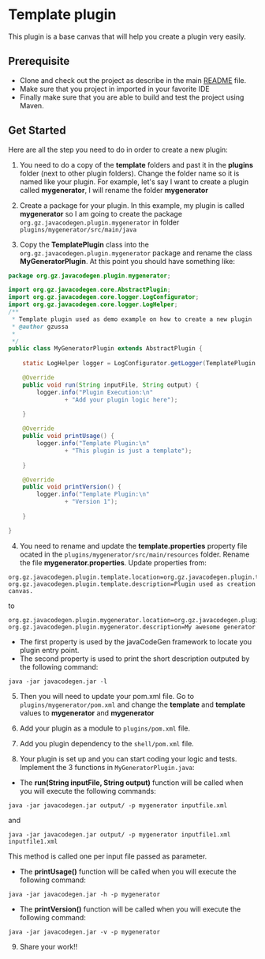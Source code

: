 # Template plugin

This plugin is a base canvas that will help you create a plugin very easily.

## Prerequisite

- Clone and check out the project as describe in the main [README](https://github.com/gzussa/javacodegen) file.
- Make sure that you project in imported in your favorite IDE
- Finally make sure that you are able to build and test the project using Maven.

## Get Started
Here are all the step you need to do in order to create a new plugin:
1. You need to do a copy of the **template** folders and past it in the **plugins** folder (next to other plugin folders). Change the folder name so it is named like your plugin. For example, let's say I want to create a plugin called **mygenerator**, I will rename the folder **mygenerator**

2. Create a package for your plugin. In this example, my plugin is called **mygenerator** so I am going to create the package `org.gz.javacodegen.plugin.mygenerator` in folder `plugins/mygenerator/src/main/java`

3. Copy the **TemplatePlugin** class into the `org.gz.javacodegen.plugin.mygenerator` package and rename the class **MyGeneratorPlugin**. At this point you should have something like:
```java
package org.gz.javacodegen.plugin.mygenerator;

import org.gz.javacodegen.core.AbstractPlugin;
import org.gz.javacodegen.core.logger.LogConfigurator;
import org.gz.javacodegen.core.logger.LogHelper;
/**
 * Template plugin used as demo example on how to create a new plugin
 * @author gzussa
 *
 */
public class MyGeneratorPlugin extends AbstractPlugin {
	
	static LogHelper logger = LogConfigurator.getLogger(TemplatePlugin.class.getName());

	@Override
	public void run(String inputFile, String output) {
		logger.info("Plugin Execution:\n"
				+ "Add your plugin logic here");
		
	}

	@Override
	public void printUsage() {
		logger.info("Template Plugin:\n"
				+ "This plugin is just a template");
		
	}

	@Override
	public void printVersion() {
		logger.info("Template Plugin:\n"
				+ "Version 1");
		
	}

}
```

4. You need to rename and update the **template.properties** property file  ocated in the `plugins/mygenerator/src/main/resources` folder. Rename the file **mygenerator.properties**.
Update properties from:
```
org.gz.javacodegen.plugin.template.location=org.gz.javacodegen.plugin.template.TemplatePlugin
org.gz.javacodegen.plugin.template.description=Plugin used as creation canvas.
```
to
```
org.gz.javacodegen.plugin.mygenerator.location=org.gz.javacodegen.plugin.mygenerator.MyGeneratorPlugin
org.gz.javacodegen.plugin.mygenerator.description=My awesome generator
```

- The first property is used by the javaCodeGen framework to locate you plugin entry point. 
- The second property is used to print the short description outputed by the following command:
```
java -jar javacodegen.jar -l
```

5. Then you will need to update your pom.xml file. Go to `plugins/mygenerator/pom.xml` and change the **<artifactId>template</artifactId>** and **<name>template</name>** values to **<artifactId>mygenerator</artifactId>** and **<name>mygenerator</name>**

6. Add your plugin as a module to `plugins/pom.xml` file.

7. Add you plugin dependency to the `shell/pom.xml` file.

8. Your plugin is set up and you can start coding your logic and tests. Implement the 3 functions in `MyGeneratorPlugin.java`:
- The **run(String inputFile, String output)** function will be called when you will execute the following commands:

```
java -jar javacodegen.jar output/ -p mygenerator inputfile.xml
```
and
```
java -jar javacodegen.jar output/ -p mygenerator inputfile1.xml inputfile1.xml
```

This method is called one per input file passed as parameter.

- The **printUsage()** function will be called when you will execute the following command:
```
java -jar javacodegen.jar -h -p mygenerator
```

- The **printVersion()** function will be called when you will execute the following command:
```
java -jar javacodegen.jar -v -p mygenerator
```

9. Share your work!!
